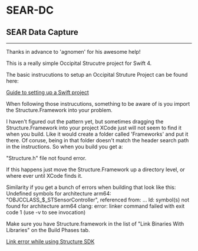 # SEAR-DC
## SEAR Data Capture

---

Thanks in advance to 'agnomen' for his awesome help!

This is a really simple Occipital Strucutre project for Swift 4.

The basic instrucutions to setup an Occipital Struture Project can be found here:

[Guide to setting up a Swift project](https://forums.structure.io/t/guide-to-setting-up-a-swift-project/4020)

When following those instrucutions, something to be aware of is you import the Structure.Framework into your problem.

I haven't figured out the pattern yet, but sometimes dragging the Structure.Framework into your project XCode just will not seem to find it when you build.  Like it would create a folder called 'Frameworks' and put it there.   Of coruse, being in that folder doesn't match the header search path in the instructions.  So when you build you get a:

"Structure.h" file not found error.

If this happens just move the Structure.Framework up a directory level, or where ever until XCode finds it.

Similarity if you get a bunch of errors when building that look like this:
    Undefined symbols for architecture arm64:
    "OBJCCLASS_$_STSensorController", referenced from:
    ...
    ld: symbol(s) not found for architecture arm64
    clang: error: linker command failed with exit code 1 (use -v to see invocation)

Make sure you have Structure.framework in the list of "Link Binaries With Libraries" on the Build Phases tab.

[Link error while using Structure SDK](https://forums.structure.io/t/link-error-while-using-structure-sdk/6779)
